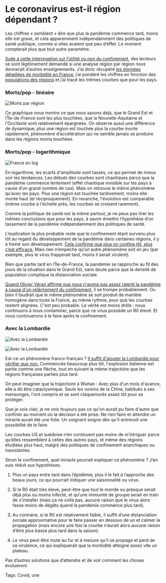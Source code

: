 # Le coronavirus est-il région dépendant ?

Les chiffres « semblent » dire que plus la pandémie commence tard, moins elle est grave, et cela apparemment indépendamment des politiques de santé publique, comme si elles avaient que peu d’effet. Le moment compterait plus que tout autre paramètre.<span id="more-54069"></span>

[Suite à cette interrogation sur l’utilité ou non du confinement](https://tcrouzet.com/2020/04/20/une-preuve-de-linutilite-du-confinement/), des lecteurs se sont légitimement demandé si une analyse région par région nous donnerait d’autres enseignements. J’ai donc récupéré [les données détaillées de morbidité en France](https://www.eficiens.com/corostats/openstats/open_stats_coronavirus.csv), j’ai pondéré les chiffres en fonction des [populations des régions](https://www.insee.fr/fr/statistiques/fichier/4265429/ensemble.zip) et j’ai tracé les mêmes courbes que pour les pays.

### Morts/pop - linéaire

![Morts par région](https://tcrouzet.com/images_tc/2020/04/reg1.png)

Ce graphique nous montre ce que nous savons déjà, que le Grand Est et l’Île-de-France sont les plus touchées, que la Nouvelle-Aquitaine et l'Occitanie sont relativement épargnées. On observe aussi une différence de dynamique, plus une région est touchée plus la courbe monte rapidement, phénomène d’accélération qui ne semble jamais se produire dans les régions moins touchées.

### Morts/pop - logarithmique

![France en log](https://tcrouzet.com/images_tc/2020/04/reg2.png)

En logarithme, les écarts d'amplitude sont tassés, ce qui permet de mieux voir les tendances. Les débuts des courbes sont chaotiques parce que la pandémie commence lentement (effet chaotique invisible sur les pays à cause d’un grand nombre de cas). Mais on retrouve le même phénomène qu’avec les pays. Plus une région est touchée tardivement, moins elle monte haut (et réciproquement). En revanche, l'évolution est comparable (même courbe à l'échelle près, les courbes se croisent rarement).

Comme la politique de santé est la même partout, je ne peux pas tirer les mêmes conclusions que pour les pays, à savoir émettre l’hypothèse d’un tassement de la pandémie indépendamment des politiques de santé.

L’explication la plus probable reste que le confinement étant survenu plus tôt au regard du développement de la pandémie dans certaines régions, il y a freiné son développement. [Cela confirme que plus on confine tôt, plus c’est efficace.](https://tcrouzet.com/2020/04/09/quand-le-gouvernement-nous-ment-preuves/) Mais rien n’empêche qu’un autre phénomène soit en jeu (par exemple, plus le virus frapperait tard, moins il serait virulent).

Bien que partie tard en l’Île-de-France, la pandémie se rapproche au fil des jours de la situation dans le Grand Est, sans doute parce que la densité de population complique la distanciation sociale.

[Quand Olivier Véran affirme que nous n'avons pas assez ralenti la pandémie à cause d'un relâchement du confinement](https://www.voici.fr/news-people/actu-people/video-olivier-veran-qui-sont-les-nouveaux-cas-positifs-au-coronavirus-il-repond-678918), il se trompe probablement. Ou bien il faudrait que le même phénomène se soit produit de manière homogène dans toute la France, au même rythme, pour que les courbes restent alignées. C'est peu probable. La vérité est moins drôle : nous continuons à nous contaminer, parce que ce virus possède un R0 élevé. Et nous continuerons à le faire après le confinement.

### Avec la Lombardie

![Avec la Lombardie](https://tcrouzet.com/images_tc/2020/04/reg3.png)

![Avec la Lombardie](https://tcrouzet.com/images_tc/2020/04/reg4.png)

Est-ce un phénomène franco-français ? [Il suffit d'ajouter la Lombardie pour vérifier que non.](https://www.kaggle.com/sudalairajkumar/covid19-in-italy) Commencée beaucoup plus tôt, l'explosion italienne est partie comme une flèche, tout en suivant la même trajectoire que les régions françaises parties plus tard.

On peut imaginer que la trajectoire à Wuhan : Avec plus d'un mois d'avance, elle a dû être cataclysmique. Seuls les voisins de la Chine, habitués à ses mensonges, l'ont compris et se sont claquemurés assez tôt pour se protéger.

Que je sois clair, je ne vois toujours pas ce qu'on aurait pu faire d'autre que confiner au moment où la décision a été prise. Ne rien faire et attendre un miracle aurait été une folie. Un soignant soigne dès qu'il entrevoit une possibilité de le faire.

Les courbes US et suédoise n’en continuent pas moins de m’intriguer parce qu’elles ressemblent à celles des autres pays, et même des régions étudiées plus haut, malgré des politiques de confinement anarchiques ou inexistantes.

Sinon le confinement, quel miracle pourrait expliquer ce phénomène ? J’en suis réduit aux hypothèses.

1. Plus un pays entre tard dans l’épidémie, plus il le fait à l’approche des beaux jours, ce qui pourrait indiquer une saisonnalité ou virus.

2. Si le R0 était très élevé, peut-être que tout le monde ou presque serait déjà plus ou moins infecté, et qu’une immunité de groupe serait en train de s’installer (mais ça ne colle pas, aucune raison que le virus alors fasse moins de dégâts quand la pandémie commence plus tard).

3. Au contraire, si le R0 est relativement faible, il suffit d’une distanciation sociale approximative pour le faire passer en dessous de un et calmer la propagation (mais encore une fois la courbe n’aurait alors aucune raison d’être plus basse plus tard dans la saison).

4. Le virus peut-être mute au fur et à mesure qu’il se propage et perd de sa virulence, ce qui expliquerait que la morbidité atteigne assez vite un plateau.

Pas d’autres solutions que d’attendre et de voir comment les choses évolueront.

Tags: Covid, une